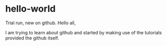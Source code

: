 # hello-world
Trial run, new on github.
Hello all,

I am trying to learn about github and started by making use of the tutorials provided the github itself.
